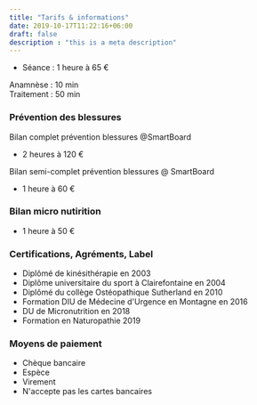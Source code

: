 ```yaml
---
title: "Tarifs & informations"
date: 2019-10-17T11:22:16+06:00
draft: false
description : "this is a meta description"
---
```


- Séance : 1 heure à 65 €

Anamnèse : 10 min   
Traitement : 50 min


### Prévention des blessures


Bilan complet prévention blessures @SmartBoard
- 2 heures à 120 €

Bilan semi-complet prévention blessures @ SmartBoard
- 1 heure à 60 €


### Bilan micro nutirition

- 1 heure à 50 € 


### Certifications, Agréments, Label

- Diplômé de kinésithérapie en 2003
- Diplôme universitaire du sport à Clairefontaine en 2004
- Diplômé du collège Ostéopathique Sutherland en 2010
- Formation DIU de Médecine d'Urgence en Montagne en 2016 
- DU de Micronutrition en 2018
- Formation en Naturopathie 2019     


### Moyens de paiement   

- Chèque bancaire  
- Espèce  
- Virement   
- N'accepte pas les cartes bancaires